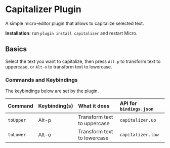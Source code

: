# Capitalizer Plugin

A simple micro-editor plugin that allows to capitalize selected text.

**Installation:** run `plugin install capitalizer` and restart Micro.

## Basics

Select the text you want to capitalize, then press `Alt-p` to transform text to uppercase, or `Alt-o` to transform text to lowercase.

### Commands and Keybindings

The keybindings below are set by the plugin.

| Command   | Keybinding(s)              | What it does                           | API for `bindings.json`               |
| :-------  | :------------------------- | :------------------------------------- | :------------------------------------ |
| `toUpper` | Alt-p                      | Transform text to uppercase            | `capitalizer.up`                      |
| `toLower` | Alt-o                      | Transform text to lowercase            | `capitalizer.low`                     |
